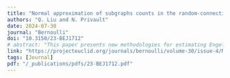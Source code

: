 ```yaml
---
title: "Normal approximation of subgraphs counts in the random-connection model"
authors: "Q. Liu and N. Privault"
date: 2024-07-30
journal: "Bernoulli"
doi: "10.3150/23-BEJ1712"
# abstract: "This paper presents new methodologies for estimating Engel curves using nonparametric regression techniques..."
link: "https://projecteuclid.org/journals/bernoulli/volume-30/issue-4/Normal-approximation-of-subgraph-counts-in-the-random-connection-model/10.3150/23-BEJ1712.short"
tags: [Journal]
pdf: "/_publications/pdfs/23-BEJ1712.pdf"
---
```

